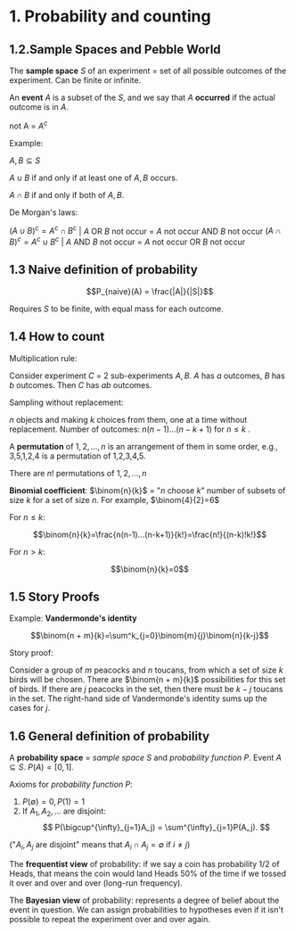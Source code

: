 # 1. Probability and counting
## 1.2.Sample Spaces and Pebble World

The **sample space**  $S$  of an experiment = set of all possible outcomes of the experiment.
Can be finite or infinite.

An **event** $A$  is a subset of the $S$, and we say that  $A$ **occurred** if the actual outcome is in  $A$.

not A = $A^c$

Example:

$A, B \subseteq S$

$A \cup B$ if and only if at least one of $A, B$ occurs.

$A \cap B$ if and only if both of $A, B$.

De Morgan's laws:

$(A \cup B)^c = A^c \cap B^c$ | $A$ OR $B$ not occur = $A$ not occur AND $B$ not occur
$(A \cap B)^c = A^c \cup B^c$ | $A$ AND $B$ not occur = $A$ not occur OR $B$ not occur

## 1.3 Naive definition of probability


$$P_{naive}(A) = \frac{|A|}{|S|}$$

Requires $S$ to be finite, with equal mass for each outcome.

## 1.4 How to count

Multiplication rule:

Consider experiment $C$ = 2 sub-experiments $A, B$.
$A$ has $a$ outcomes, $B$ has $b$ outcomes.
Then $C$ has $ab$ outcomes.

Sampling without replacement:

$n$ objects and making $k$ choices from them, one at a time without replacement.
Number of outcomes: $n(n-1)...(n-k+1)$ for $n \le k$ .

A **permutation** of $1,2,...,n$ is an arrangement of them in some order, e.g., 3,5,1,2,4 is a permutation of 1,2,3,4,5.

There are $n!$ permutations of $1,2,...,n$

**Binomial coefficient**: $\binom{n}{k}$ = "$n$ choose $k$" number of subsets of size $k$ for a set of size $n$.
For example, $\binom{4}{2}=6$

For $n \le k$:

$$\binom{n}{k}=\frac{n(n-1)...(n-k+1)}{k!}=\frac{n!}{(n-k)!k!}$$

For $n > k$:

$$\binom{n}{k}=0$$

## 1.5 Story Proofs

Example: **Vandermonde's identity**

$$\binom{n + m}{k}=\sum^k_{j=0}\binom{m}{j}\binom{n}{k-j}$$

Story proof:

Consider a group of  $m$  peacocks and  $n$  toucans, from which a set of size  $k$  birds will be chosen.
There are  $\binom{n + m}{k}$  possibilities for this set of birds. If there are  $j$  peacocks in the set, then there must be  $k−j$  toucans in the set. The right-hand side of Vandermonde's identity sums up the cases for  $j$.

## 1.6 General definition of probability

A **probability space** = *sample space* $S$ and *probability function* $P$. Event $A \subseteq S$.
$P(A) = [0, 1]$.

Axioms for *probability function* $P$:

1. $P(\emptyset) = 0, P(1) = 1$
2. If $A_1, A_2, ...$ are disjoint:
$$
P(\bigcup^{\infty}_{j=1}A_j) = \sum^{\infty}_{j=1}P(A_j).
$$

("$A_i, A_j$ are disjoint" means that $A_{i} \cap A_{j} = \emptyset$ if $i \ne j$)

The **frequentist view** of probability: if we say a coin has probability 1/2 of Heads, that means the coin would land Heads 50% of the time if we tossed it over and over and over (long-run frequency).

The **Bayesian view** of probability: represents a degree of belief about the event in question. We can assign probabilities to hypotheses even if it isn't possible to repeat the experiment over and over again.

